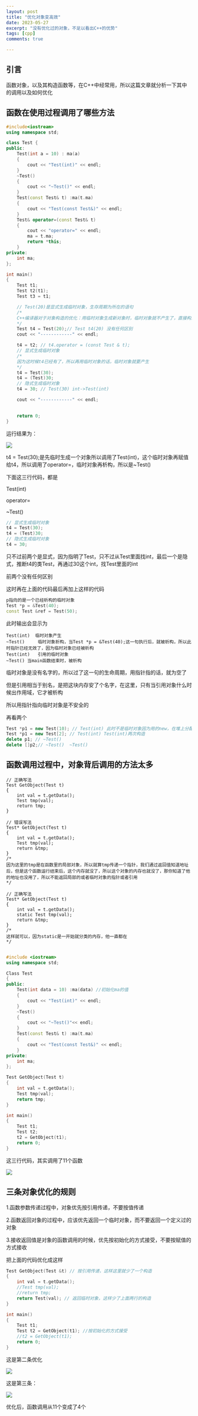 ```yaml
---
layout: post
title: "优化对象变高效"
date: 2023-05-27
excerpt: "没有优化过的对象，不足以看出C++的优势"
tags: [cpp]
comments: true

---
```


## 引言

函数对象，以及其构造函数等，在C++中经常用，所以这篇文章就分析一下其中的调用以及如何优化

## 函数在使用过程调用了哪些方法

```cpp
#include<iostream>
using namespace std;

class Test {
public:
	Test(int a = 10) : ma(a)
	{
		cout << "Test(int)" << endl;
	}
	~Test()
	{
		cout << "~Test()" << endl;
	}
	Test(const Test& t) :ma(t.ma)
	{
		cout << "Test(const Test&)" << endl;
	}
	Test& operator=(const Test& t)
	{
		cout << "operator=" << endl;
		ma = t.ma;
		return *this;
	}
private:
	int ma;
};

int main()
{
	Test t1;
	Test t2(t1);
	Test t3 = t1;

    // Test(20)是显式生成临时对象，生存周期为所在的语句
    /*
    C++编译器对于对象构造的优化：用临时对象生成新对象时，临时对象就不产生了，直接构造新对象就行
    */
	Test t4 = Test(20);// Test t4(20) 没有任何区别
	cout << "------------" << endl;

	t4 = t2; // t4.operator = (const Test & t);
	// 显式生成临时对象
    /*
    因为这时候t4已经有了，所以再用临时对象的话，临时对象就要产生
    */
	t4 = Test(30);
	t4 = (Test)30;
	// 隐式生成临时对象
	t4 = 30; // Test(30) int->Test(int)

	cout << "------------" << endl;

	
	return 0;
}
```

运行结果为：

![](/images/image-20230527171751699.png)

t4 = Test(30);是先临时生成一个对象所以调用了Test(int)，这个临时对象再赋值给t4，所以调用了operator=，临时对象再析构，所以是~Test()

下面这三行代码，都是

Test(int)

operator=

~Test()

```Cpp
// 显式生成临时对象
t4 = Test(30);
t4 = (Test)30;
// 隐式生成临时对象
t4 = 30;
```

只不过前两个是显式，因为指明了Test，只不过从Test里面找int，最后一个是隐式，推断t4的类Test，再通过30这个int，找Test里面的int

前两个没有任何区别



这时再在上面的代码最后再加上这样的代码


```cpp
p指向的是一个已经析构的临时对象
Test *p = &Test(40);
const Test &ref = Test(50);
```

此时输出会显示为

```
Test(int)  临时对象产生
~Test()		临时对象析构，当Test *p = &Test(40);这一句执行后，就被析构，所以此时指针已经无效了，因为临时对象已经被析构
Test(int)	引用的临时对象
~Test()	当main函数结束时，被析构
```

临时对象是没有名字的，所以过了这一句的生命周期，用指针指的话，就为空了

但是引用相当于别名，是把这块内存安了个名字，在这里，只有当引用对象什么时候出作用域，它才被析构

所以用指针指向临时对象是不安全的



再看两个

```c++
Test *p1 = new Test(10); // Test(int) 此时不是临时对象因为用的new，在堆上分配，而上面的是在栈上
Test *p1 = new Test[2]; // Test(int) Test(int)两次构造
delete p1; // ~Test()
delete []p2;// ~Test()  ~Test()
```



## 函数调用过程中，对象背后调用的方法太多

```
// 正确写法
Test GetObject(Test t)
{
	int val = t.getData();
	Test tmp(val);
	return tmp;
}

// 错误写法
Test* GetObject(Test t)
{
	int val = t.getData();
	Test tmp(val);
	return &tmp;
}
/*
因为这里的tmp是在函数里的局部对象，所以就算tmp传递一个指针，我们通过返回值知道地址后，但是这个函数运行结束后，这个内存就没了，所以这个对象的内存也就没了，那你知道了他的地址也没用了，所以不能返回局部的或者临时对象的指针或者引用
*/

// 正确写法
Test* GetObject(Test t)
{
	int val = t.getData();
	static Test tmp(val);
	return &tmp;
}
/*
这样就可以，因为static是一开始就分类的内存，他一直都在
*/


```



```c++
#include <iostream>
using namespace std;

Class Test
{
public:
    Test(int data = 10) :ma(data) //初始化ma的值
    {
        cout << "Test(int)" << endl;
    }
    ~Test()
    {
        cout << "~Test()"<< endl;
    }
    Test(const Test& t) :ma(t.ma)
    {
        cout << "Test(const Test&)" << endl;
    }
private:
    int ma;
};

Test GetObject(Test t)
{
	int val = t.getData();
	Test tmp(val);
	return tmp;
}

int main()
{
    Test t1;
    Test t2;
    t2 = GetObject(t1);
    return 0;
}
```

这三行代码，其实调用了11个函数

![](/images/image-20230527182850402.png)

## 三条对象优化的规则

1.函数参数传递过程中，对象优先按引用传递，不要按值传递

2.函数返回对象的过程中，应该优先返回一个临时对象，而不要返回一个定义过的对象

3.接收返回值是对象的函数调用的时候，优先按初始化的方式接受，不要按赋值的方式接收

把上面的代码优化成这样

```c++
Test GetObject(Test &t) // 按引用传递，这样这里就少了一个构造
{
	int val = t.getData();
	//Test tmp(val);
	//return tmp;
    return Test(val); // 返回临时对象，这样少了上面两行的构造
}

int main()
{
    Test t1;
    Test t2 = GetObject(t1); //按初始化的方式接受
    //t2 = GetObject(t1);
    return 0;
}
```

这是第二条优化

![](/images/image-20230527185911873.png)

这是第三条：

![](/images/image-20230527185941922.png)

优化后，函数调用从11个变成了4个